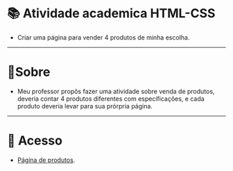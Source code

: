 
# 📚 Atividade academica HTML-CSS
- Criar uma página para vender 4 produtos de minha escolha.
---
# 📎Sobre
- Meu professor propôs fazer uma atividade sobre venda de produtos, deveria contar 4 produtos diferentes com específicações, e cada produto deveria levar para sua prórpria página.
---
# 📌 Acesso
- [Página de produtos](https://phyaya.github.io/Atividade-academica-HTML-CSS/).
